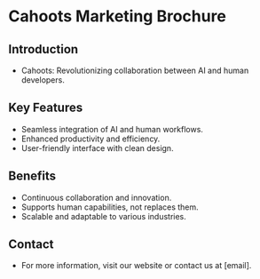 # Cahoots Marketing Brochure

## Introduction
- Cahoots: Revolutionizing collaboration between AI and human developers.

## Key Features
- Seamless integration of AI and human workflows.
- Enhanced productivity and efficiency.
- User-friendly interface with clean design.

## Benefits
- Continuous collaboration and innovation.
- Supports human capabilities, not replaces them.
- Scalable and adaptable to various industries.

## Contact
- For more information, visit our website or contact us at [email]. 